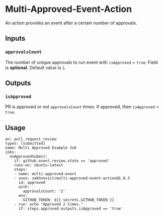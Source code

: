 # Multi-Approved-Event-Action

An action provides an event after a certain number of approvals.

## Inputs

### `approvalsCount`

The number of unique approvals to run event with `isApproved` = `true`.
Field is **optional**. Default value is `1`.

## Outputs

### `isApproved`

PR is approved or not `approvalsCount` times. If approved, then `isApproved` = `true`.

## Usage

    on: pull_request_review
    types: [submitted]
    name: Multi Approved Example Job
    jobs:
      onApprovedSubmit:
        if: github.event.review.state == 'approved'
        runs-on: ubuntu-latest
        steps:
        - name: multi-approved-event
        - uses: sakhnovict/multi-approved-event-action@1.0.3
          id: approved
          with:
            approvalsCount: '2'
          env:
            GITHUB_TOKEN: ${{ secrets.GITHUB_TOKEN }}
        - run: echo "Approved 2 times."
          if: steps.approved.outputs.isApproved == 'true'
